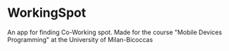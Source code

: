 # WorkingSpot
An app for finding Co-Working spot. Made for the course "Mobile Devices Programming" at the University of Milan-Bicoccas
